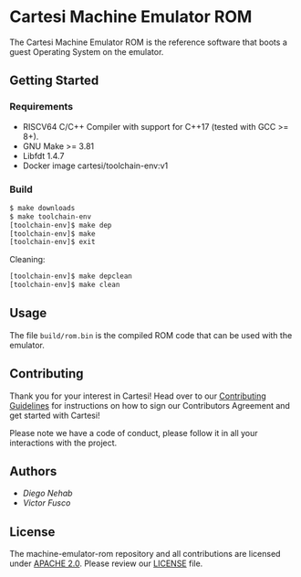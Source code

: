 # Cartesi Machine Emulator ROM

The Cartesi Machine Emulator ROM is the reference software that boots a guest Operating System on the emulator.

## Getting Started

### Requirements

- RISCV64 C/C++ Compiler with support for C++17 (tested with GCC >= 8+).
- GNU Make >= 3.81
- Libfdt 1.4.7
- Docker image cartesi/toolchain-env:v1

### Build

```bash
$ make downloads 
$ make toolchain-env
[toolchain-env]$ make dep
[toolchain-env]$ make
[toolchain-env]$ exit 
```

Cleaning:

```bash
[toolchain-env]$ make depclean
[toolchain-env]$ make clean
```

## Usage

The file `build/rom.bin` is the compiled ROM code that can be used with the emulator.

## Contributing

Thank you for your interest in Cartesi! Head over to our [Contributing Guidelines](https://github.com/cartesi/machine-emulator-rom/blob/master/CONTRIBUTING.md) for instructions on how to sign our Contributors Agreement and get started with Cartesi!

Please note we have a code of conduct, please follow it in all your interactions with the project.

## Authors

* *Diego Nehab*
* *Victor Fusco*

## License

The machine-emulator-rom repository and all contributions are licensed under
[APACHE 2.0](https://www.apache.org/licenses/LICENSE-2.0). Please review our [LICENSE](https://github.com/cartesi/machine-emulator-rom/blob/master/LICENSE) file.
